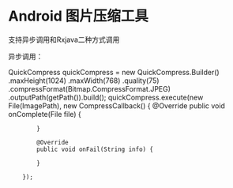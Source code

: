 # Android 图片压缩工具

支持异步调用和Rxjava二种方式调用

异步调用：


 QuickCompress quickCompress = new QuickCompress.Builder()
                .maxHeight(1024)
                .maxWidth(768)
                .quality(75)
                .compressFormat(Bitmap.CompressFormat.JPEG)
                .outputPath(getPath()).build();
        quickCompress.execute(new File(ImagePath), new CompressCallback() {
            @Override
            public void onComplete(File file) {
             
            }

            @Override
            public void onFail(String info) {
                
            }

        });
